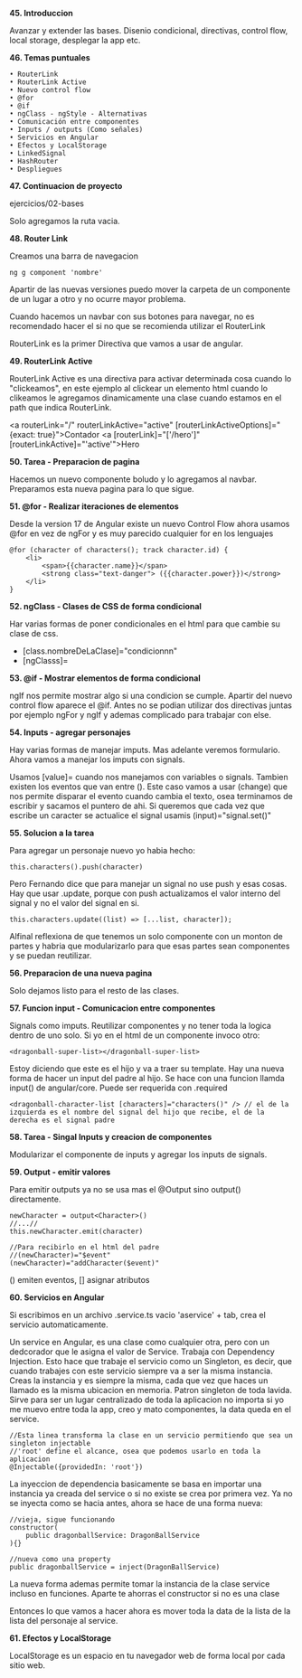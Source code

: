 **45. Introduccion**

Avanzar y extender las bases. Disenio condicional, directivas, control flow, local storage, desplegar la app etc. 

**46. Temas puntuales**

    • RouterLink
    • RouterLink Active
    • Nuevo control flow
    • @for
    • @if
    • ngClass - ngStyle - Alternativas
    • Comunicación entre componentes
    • Inputs / outputs (Como señales)
    • Servicios en Angular
    • Efectos y LocalStorage
    • LinkedSignal
    • HashRouter
    • Despliegues

**47. Continuacion de proyecto**

ejercicios/02-bases

Solo agregamos la ruta vacia.

**48. Router Link**

Creamos una barra de navegacion

    ng g component 'nombre'

Apartir de las nuevas versiones puedo mover la carpeta de un componente de un lugar a otro y no ocurre mayor problema.

Cuando hacemos un navbar con sus botones para navegar, no es recomendado hacer el <a href=""></a> si no que se recomienda utilizar el RouterLink

RouterLink es la primer Directiva que vamos a usar de angular.

**49. RouterLink Active**

RouterLink Active es una directiva para activar determinada cosa cuando lo "clickeamos", en este ejemplo al clickear un elemento html cuando lo clikeamos le agregamos dinamicamente una clase cuando estamos en el path que indica RouterLink.
    <nav>
        <a routerLink="/" routerLinkActive="active" [routerLinkActiveOptions]="{exact: true}">Contador</a>
        <a [routerLink]="['/hero']" [routerLinkActive]="'active'">Hero</a>
    </nav>

**50. Tarea - Preparacion de pagina**

Hacemos un nuevo componente boludo y lo agregamos al navbar. Preparamos esta nueva pagina para lo que sigue.

**51. @for - Realizar iteraciones de elementos**

Desde la version 17 de Angular existe un nuevo Control Flow ahora usamos @for en vez de ngFor y es muy parecido cualquier for en los lenguajes

    @for (character of characters(); track character.id) {
        <li>
            <span>{{character.name}}</span>
            <strong class="text-danger"> ({{character.power}})</strong>
        </li>
    }

**52. ngClass - Clases de CSS de forma condicional**

Har varias formas de poner condicionales en el html para que cambie su clase de css.

- [class.nombreDeLaClase]="condicionnn"
- [ngClasss]=

**53. @if - Mostrar elementos de forma condicional**

ngIf nos permite mostrar algo si una condicion se cumple. Apartir del nuevo control flow aparece el @if. Antes no se podian utilizar dos directivas juntas por ejemplo ngFor y ngIf y ademas complicado para trabajar con else. 

**54. Inputs - agregar personajes**

Hay varias formas de manejar imputs. Mas adelante veremos formulario. Ahora vamos a manejar los imputs con signals.

Usamos [value]= cuando nos manejamos con variables o signals. Tambien existen los eventos que van entre (). Este caso vamos a usar (change) que nos permite disparar el evento cuando cambia el texto, osea terminamos de escribir y sacamos el puntero de ahi. Si queremos que cada vez que escribe un caracter se actualice el signal usamis (input)="signal.set()"

**55. Solucion a la tarea**

Para agregar un personaje nuevo yo habia hecho:

    this.characters().push(character)

Pero Fernando dice que para manejar un signal no use push y esas cosas. Hay que usar .update, porque con push actualizamos el valor interno del signal y no el valor del signal en si.

    this.characters.update((list) => [...list, character]);

Alfinal reflexiona de que tenemos un solo componente con un monton de partes y habria que modularizarlo para que esas partes sean componentes y se puedan reutilizar. 

**56. Preparacion de una nueva pagina**

Solo dejamos listo para el resto de las clases.

**57. Funcion input - Comunicacion entre componentes**

Signals como imputs. Reutilizar componentes y no tener toda la logica dentro de uno solo. Si yo en el html de un componente invoco otro:

    <dragonball-super-list></dragonball-super-list>

Estoy diciendo que este es el hijo y va a traer su template. Hay una nueva forma de hacer un input del padre al hijo. Se hace con una funcion llamda input() de angular/core. Puede ser requerida con .required

    <dragonball-character-list [characters]="characters()" /> // el de la izquierda es el nombre del signal del hijo que recibe, el de la derecha es el signal padre

**58. Tarea - Singal Inputs y creacion de componentes**

Modularizar el componente de inputs y agregar los inputs de signals.

**59. Output - emitir valores**

Para emitir outputs ya no se usa mas el @Output sino output() directamente. 

    newCharacter = output<Character>()
    //...//
    this.newCharacter.emit(character)

    //Para recibirlo en el html del padre
    //(newCharacter)="$event"
    (newCharacter)="addCharacter($event)"

() emiten eventos, [] asignar atributos

**60. Servicios en Angular**

Si escribimos en un archivo .service.ts vacio 'aservice' + tab, crea el servicio automaticamente. 

Un service en Angular, es una clase como cualquier otra, pero con un dedcorador que le asigna el valor de Service. Trabaja con Dependency Injection. Esto hace que trabaje el servicio como un Singleton, es decir, que cuando trabajes con este servicio siempre va a ser la misma instancia. Creas la instancia y es siempre la misma, cada que vez que haces un llamado es la misma ubicacion en memoria. Patron singleton de toda lavida. 
Sirve para ser un lugar centralizado de toda la aplicacion no importa si yo me muevo entre toda la app, creo y mato componentes, la data queda en el service.
    
    //Esta linea transforma la clase en un servicio permitiendo que sea un singleton injectable 
    //'root' define el alcance, osea que podemos usarlo en toda la aplicacion
    @Injectable({providedIn: 'root'})


La inyeccion de dependencia basicamente se basa en importar una instancia ya creada del service o si no existe se crea por primera vez. Ya no se inyecta como se hacia antes, ahora se hace de una forma nueva:

    //vieja, sigue funcionando
    constructor(
        public dragonballService: DragonBallService
    ){}

    //nueva como una property
    public dragonballService = inject(DragonBallService)

La nueva forma ademas permite tomar la instancia de la clase service incluso en funciones. Aparte te ahorras el constructor si no es una clase


Entonces lo que vamos a hacer ahora es mover toda la data de la lista de la lista del personaje al service.

**61. Efectos y LocalStorage**

LocalStorage es un espacio en tu navegador web de forma local por cada sitio web.



